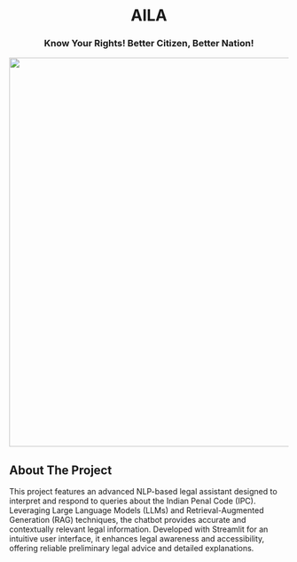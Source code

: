 <h1 align="center">AILA</h1>
<h3 align="center">Know Your Rights! Better Citizen, Better Nation!</h1>

<p align="center">
<img src="AILA.jpg" width="700"/>
</p>

## About The Project
This project features an advanced NLP-based legal assistant designed to interpret and respond to queries about the Indian Penal Code (IPC). Leveraging Large Language Models (LLMs) and Retrieval-Augmented Generation (RAG) techniques, the chatbot provides accurate and contextually relevant legal information. Developed with Streamlit for an intuitive user interface, it enhances legal awareness and accessibility, offering reliable preliminary legal advice and detailed explanations.
<br>








